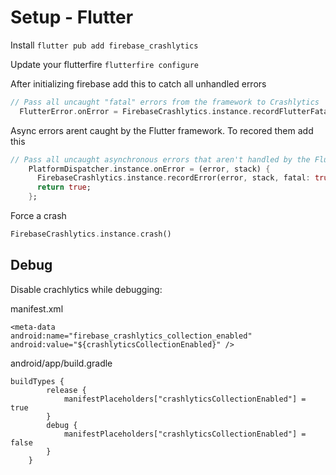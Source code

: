 # Setup - Flutter

Install
```flutter pub add firebase_crashlytics```

Update your flutterfire
```flutterfire configure```

After initializing firebase add this to catch all unhandled errors
```dart
// Pass all uncaught "fatal" errors from the framework to Crashlytics
  FlutterError.onError = FirebaseCrashlytics.instance.recordFlutterFatalError;
```

Async errors arent caught by the Flutter framework. To recored them add this
```dart
// Pass all uncaught asynchronous errors that aren't handled by the Flutter framework to Crashlytics
    PlatformDispatcher.instance.onError = (error, stack) {
      FirebaseCrashlytics.instance.recordError(error, stack, fatal: true);
      return true;
    };
```

Force a crash
```dart
FirebaseCrashlytics.instance.crash()
```

## Debug

Disable crachlytics while debugging:

manifest.xml
```
<meta-data             
android:name="firebase_crashlytics_collection_enabled"            
android:value="${crashlyticsCollectionEnabled}" />
```

android/app/build.gradle
```
buildTypes {
        release {
            manifestPlaceholders["crashlyticsCollectionEnabled"] = true
        }
        debug {
            manifestPlaceholders["crashlyticsCollectionEnabled"] = false
        }
    }
```